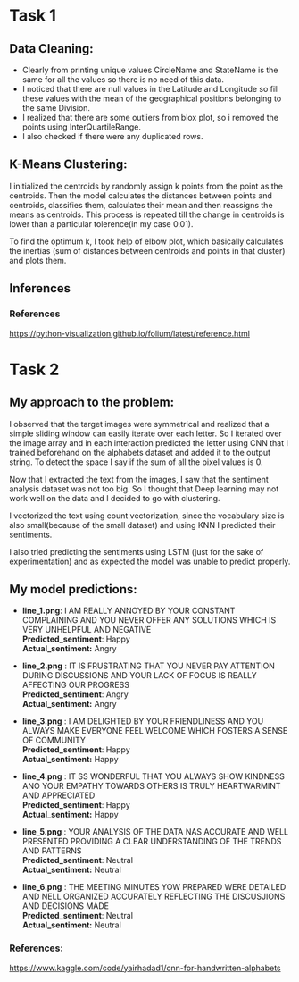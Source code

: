 # Task 1

## Data Cleaning:

- Clearly from printing unique values CircleName and StateName is the same for all the values so there is no need of this data.
- I noticed that there are null values in the Latitude and Longitude so fill these values with the mean of the geographical positions belonging to the same Division.
- I realized that there are some outliers from blox plot, so i removed the points using InterQuartileRange.
- I also checked if there were any duplicated rows.

## K-Means Clustering:

I initialized the centroids by randomly assign k points from the point as the centroids. Then the model calculates the distances between points and centroids, classifies them, calculates their mean and then reassigns the means as centroids. This process is repeated till the change in centroids is lower than a particular tolerence(in my case 0.01).

To find the optimum k, I took help of elbow plot, which basically calculates the inertias (sum of distances between centroids and points in that cluster) and plots them.

## Inferences

### References

https://python-visualization.github.io/folium/latest/reference.html

# Task 2

## My approach to the problem:

I observed that the target images were symmetrical and realized that a simple sliding window can easily iterate over each letter. So I iterated over the image array and in each interaction predicted the letter using CNN that I trained beforehand on the alphabets dataset and added it to the output string. To detect the space I say if the sum of all the pixel values is 0.

Now that I extracted the text from the images, I saw that the sentiment analysis dataset was not too big. So I thought that Deep learning may not work well on the data and I decided to go with clustering.

I vectorized the text using count vectorization, since the vocabulary size is also small(because of the small dataset) and using KNN I predicted their sentiments.

I also tried predicting the sentiments using LSTM (just for the sake of experimentation) and as expected the model was unable to predict properly.

## My model predictions:

- **line_1.png**: I AM REALLY ANNOYED BY YOUR CONSTANT COMPLAINING AND YOU NEVER OFFER ANY SOLUTIONS WHICH IS VERY UNHELPFUL AND NEGATIVE<br>
  **Predicted_sentiment**: Happy<br>
  **Actual_sentiment:** Angry

- **line_2.png** : IT IS FRUSTRATING THAT YOU NEVER PAY ATTENTION DURING DISCUSSIONS AND YOUR LACK OF FOCUS IS REALLY AFFECTING OUR PROGRESS<br>
  **Predicted_sentiment**: Angry<br>
  **Actual_sentiment:** Angry

- **line_3.png** : I AM DELIGHTED BY YOUR FRIENDLINESS AND YOU ALWAYS MAKE EVERYONE FEEL WELCOME WHICH FOSTERS A SENSE OF COMMUNITY<br>
  **Predicted_sentiment**: Happy<br>
  **Actual_sentiment:** Happy

- **line_4.png** : IT SS WONDERFUL THAT YOU ALWAYS SHOW KINDNESS ANO YOUR EMPATHY TOWARDS OTHERS IS TRULY HEARTWARMINT AND APPRECIATED<br>
  **Predicted_sentiment**: Happy<br>
  **Actual_sentiment:** Happy

- **line_5.png** : YOUR ANALYSIS OF THE DATA NAS ACCURATE AND WELL PRESENTED PROVIDING A CLEAR UNDERSTANDING OF THE TRENDS AND PATTERNS<br>
  **Predicted_sentiment**: Neutral<br>
  **Actual_sentiment:** Neutral

- **line_6.png** : THE MEETING MINUTES YOW PREPARED WERE DETAILED AND NELL ORGANIZED ACCURATELY REFLECTING THE DISCUSJIONS AND DECISIONS MADE<br>
  **Predicted_sentiment**: Neutral<br>
  **Actual_sentiment:** Neutral

### References:

https://www.kaggle.com/code/yairhadad1/cnn-for-handwritten-alphabets
